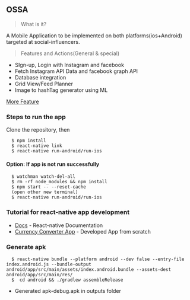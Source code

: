 ## OSSA

> What is it?

A Mobile Application to be implemented on both platforms(ios+Android) targeted at social-influencers.

> Features and Actions(General & special)

* SIgn-up, Login with Instagram and facebook
* Fetch Instagram API Data and facebook graph API
* Database integration
* Grid View/Feed Planner
* Image to hashTag generator using ML

[More Feature](https://docs.google.com/document/d/1tA-Ore8k4HzAYrcp2WwivmJzrJCrGNBFkdEplZHMPA8/edit?usp=sharing)

### Steps to run the app

Clone the repository, then

```
  $ npm install
  $ react-native link
  $ react-native run-android/run-ios
```

#### Option: If app is not run successfully
```
  $ watchman watch-del-all
  $ rm -rf node_modules && npm install
  $ npm start -- --reset-cache
  (open other new terminal)
  $ react-native run-android/run-ios
```

### Tutorial for react-native app development

* [Docs](https://facebook.github.io/react-native/docs/getting-started.html) - React-native Documentation
* [Currency Converter App](https://learn.handlebarlabs.com/p/react-native-basics-build-a-currency-converter) - Developed App from scratch

### Generate apk

```
  $ react-native bundle --platform android --dev false --entry-file index.android.js --bundle-output android/app/src/main/assets/index.android.bundle --assets-dest android/app/src/main/res/
  $  cd android && ./gradlew assembleRelease
```

* Generated apk-debug.apk in outputs folder
